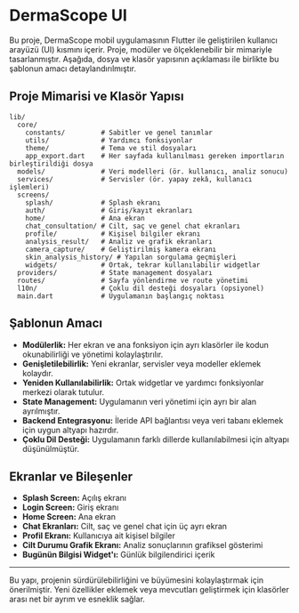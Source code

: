 # DermaScope UI

Bu proje, DermaScope mobil uygulamasının Flutter ile geliştirilen kullanıcı arayüzü (UI) kısmını içerir. Proje, modüler ve ölçeklenebilir bir mimariyle tasarlanmıştır. Aşağıda, dosya ve klasör yapısının açıklaması ile birlikte bu şablonun amacı detaylandırılmıştır.

## Proje Mimarisi ve Klasör Yapısı

```
lib/
  core/
    constants/         # Sabitler ve genel tanımlar
    utils/             # Yardımcı fonksiyonlar
    theme/             # Tema ve stil dosyaları
    app_export.dart    # Her sayfada kullanılması gereken importların birleştirildiği dosya
  models/              # Veri modelleri (ör. kullanıcı, analiz sonucu)
  services/            # Servisler (ör. yapay zekâ, kullanıcı işlemleri)
  screens/
    splash/            # Splash ekranı
    auth/              # Giriş/kayıt ekranları
    home/              # Ana ekran
    chat_consultation/ # Cilt, saç ve genel chat ekranları
    profile/           # Kişisel bilgiler ekranı
    analysis_result/   # Analiz ve grafik ekranları
    camera_capture/    # Geliştirilmiş kamera ekranı
    skin_analysis_history/ # Yapılan sorgulama geçmişleri
    widgets/           # Ortak, tekrar kullanılabilir widgetlar
  providers/           # State management dosyaları
  routes/              # Sayfa yönlendirme ve route yönetimi
  l10n/                # Çoklu dil desteği dosyaları (opsiyonel)
  main.dart            # Uygulamanın başlangıç noktası
```

## Şablonun Amacı
- **Modülerlik:** Her ekran ve ana fonksiyon için ayrı klasörler ile kodun okunabilirliği ve yönetimi kolaylaştırılır.
- **Genişletilebilirlik:** Yeni ekranlar, servisler veya modeller eklemek kolaydır.
- **Yeniden Kullanılabilirlik:** Ortak widgetlar ve yardımcı fonksiyonlar merkezi olarak tutulur.
- **State Management:** Uygulamanın veri yönetimi için ayrı bir alan ayrılmıştır.
- **Backend Entegrasyonu:** İleride API bağlantısı veya veri tabanı eklemek için uygun altyapı hazırdır.
- **Çoklu Dil Desteği:** Uygulamanın farklı dillerde kullanılabilmesi için altyapı düşünülmüştür.

## Ekranlar ve Bileşenler
- **Splash Screen:** Açılış ekranı
- **Login Screen:** Giriş ekranı
- **Home Screen:** Ana ekran
- **Chat Ekranları:** Cilt, saç ve genel chat için üç ayrı ekran
- **Profil Ekranı:** Kullanıcıya ait kişisel bilgiler
- **Cilt Durumu Grafik Ekranı:** Analiz sonuçlarının grafiksel gösterimi
- **Bugünün Bilgisi Widget'ı:** Günlük bilgilendirici içerik

---

Bu yapı, projenin sürdürülebilirliğini ve büyümesini kolaylaştırmak için önerilmiştir. Yeni özellikler eklemek veya mevcutları geliştirmek için klasörler arası net bir ayrım ve esneklik sağlar.
